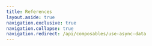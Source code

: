 ```yaml
---
title: References
layout.aside: true
navigation.exclusive: true
navigation.collapse: true
navigation.redirect: /api/composables/use-async-data
---
```

